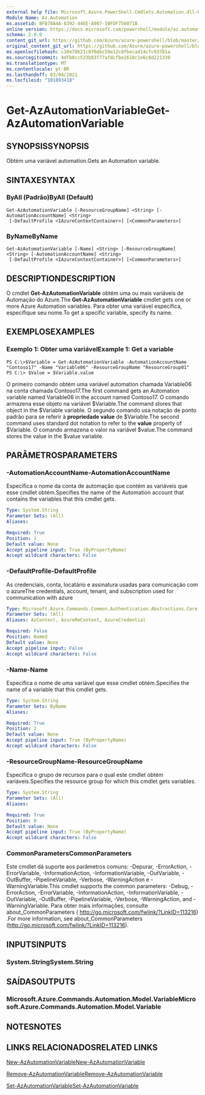```yaml
---
external help file: Microsoft.Azure.PowerShell.Cmdlets.Automation.dll-Help.xml
Module Name: Az.Automation
ms.assetid: 8FB78A4A-8392-44EE-A907-10FDF756071B
online version: https://docs.microsoft.com/powershell/module/az.automation/get-azautomationvariable
schema: 2.0.0
content_git_url: https://github.com/Azure/azure-powershell/blob/master/src/Automation/Automation/help/Get-AzAutomationVariable.md
original_content_git_url: https://github.com/Azure/azure-powershell/blob/master/src/Automation/Automation/help/Get-AzAutomationVariable.md
ms.openlocfilehash: c30e78b21c8f0dbc59e12c0fbecad14cfc93781a
ms.sourcegitcommit: 4dfb0cc533b83f77afdcfbe2618c1e6c8d221330
ms.translationtype: MT
ms.contentlocale: pt-BR
ms.lasthandoff: 03/04/2021
ms.locfileid: "101893418"
---
```

# <span data-ttu-id="2cb34-101">Get-AzAutomationVariable</span><span class="sxs-lookup"><span data-stu-id="2cb34-101">Get-AzAutomationVariable</span></span>

## <span data-ttu-id="2cb34-102">SYNOPSIS</span><span class="sxs-lookup"><span data-stu-id="2cb34-102">SYNOPSIS</span></span>
<span data-ttu-id="2cb34-103">Obtém uma variável automation.</span><span class="sxs-lookup"><span data-stu-id="2cb34-103">Gets an Automation variable.</span></span>

## <span data-ttu-id="2cb34-104">SINTAXE</span><span class="sxs-lookup"><span data-stu-id="2cb34-104">SYNTAX</span></span>

### <span data-ttu-id="2cb34-105">ByAll (Padrão)</span><span class="sxs-lookup"><span data-stu-id="2cb34-105">ByAll (Default)</span></span>
```
Get-AzAutomationVariable [-ResourceGroupName] <String> [-AutomationAccountName] <String>
 [-DefaultProfile <IAzureContextContainer>] [<CommonParameters>]
```

### <span data-ttu-id="2cb34-106">ByName</span><span class="sxs-lookup"><span data-stu-id="2cb34-106">ByName</span></span>
```
Get-AzAutomationVariable [-Name] <String> [-ResourceGroupName] <String> [-AutomationAccountName] <String>
 [-DefaultProfile <IAzureContextContainer>] [<CommonParameters>]
```

## <span data-ttu-id="2cb34-107">DESCRIPTION</span><span class="sxs-lookup"><span data-stu-id="2cb34-107">DESCRIPTION</span></span>
<span data-ttu-id="2cb34-108">O cmdlet **Get-AzAutomationVariable** obtém uma ou mais variáveis de Automação do Azure.</span><span class="sxs-lookup"><span data-stu-id="2cb34-108">The **Get-AzAutomationVariable** cmdlet gets one or more Azure Automation variables.</span></span>
<span data-ttu-id="2cb34-109">Para obter uma variável específica, especifique seu nome.</span><span class="sxs-lookup"><span data-stu-id="2cb34-109">To get a specific variable, specify its name.</span></span>

## <span data-ttu-id="2cb34-110">EXEMPLOS</span><span class="sxs-lookup"><span data-stu-id="2cb34-110">EXAMPLES</span></span>

### <span data-ttu-id="2cb34-111">Exemplo 1: Obter uma variável</span><span class="sxs-lookup"><span data-stu-id="2cb34-111">Example 1: Get a variable</span></span>
```
PS C:\>$Variable = Get-AzAutomationVariable -AutomationAccountName "Contoso17" -Name "Variable06" -ResourceGroupName "ResourceGroup01"
PS C:\> $Value = $Variable.value
```

<span data-ttu-id="2cb34-112">O primeiro comando obtém uma variável automation chamada Variable06 na conta chamada Contoso17.</span><span class="sxs-lookup"><span data-stu-id="2cb34-112">The first command gets an Automation variable named Variable06 in the account named Contoso17.</span></span>
<span data-ttu-id="2cb34-113">O comando armazena esse objeto na variável $Variable.</span><span class="sxs-lookup"><span data-stu-id="2cb34-113">The command stores that object in the $Variable variable.</span></span>
<span data-ttu-id="2cb34-114">O segundo comando usa notação de ponto padrão para se referir à **propriedade value** de $Variable.</span><span class="sxs-lookup"><span data-stu-id="2cb34-114">The second command uses standard dot notation to refer to the **value** property of $Variable.</span></span>
<span data-ttu-id="2cb34-115">O comando armazena o valor na variável $value.</span><span class="sxs-lookup"><span data-stu-id="2cb34-115">The command stores the value in the $value variable.</span></span>

## <span data-ttu-id="2cb34-116">PARÂMETROS</span><span class="sxs-lookup"><span data-stu-id="2cb34-116">PARAMETERS</span></span>

### <span data-ttu-id="2cb34-117">-AutomationAccountName</span><span class="sxs-lookup"><span data-stu-id="2cb34-117">-AutomationAccountName</span></span>
<span data-ttu-id="2cb34-118">Especifica o nome da conta de automação que contém as variáveis que esse cmdlet obtém.</span><span class="sxs-lookup"><span data-stu-id="2cb34-118">Specifies the name of the Automation account that contains the variables that this cmdlet gets.</span></span>

```yaml
Type: System.String
Parameter Sets: (All)
Aliases:

Required: True
Position: 1
Default value: None
Accept pipeline input: True (ByPropertyName)
Accept wildcard characters: False
```

### <span data-ttu-id="2cb34-119">-DefaultProfile</span><span class="sxs-lookup"><span data-stu-id="2cb34-119">-DefaultProfile</span></span>
<span data-ttu-id="2cb34-120">As credenciais, conta, locatário e assinatura usadas para comunicação com o azure</span><span class="sxs-lookup"><span data-stu-id="2cb34-120">The credentials, account, tenant, and subscription used for communication with azure</span></span>

```yaml
Type: Microsoft.Azure.Commands.Common.Authentication.Abstractions.Core.IAzureContextContainer
Parameter Sets: (All)
Aliases: AzContext, AzureRmContext, AzureCredential

Required: False
Position: Named
Default value: None
Accept pipeline input: False
Accept wildcard characters: False
```

### <span data-ttu-id="2cb34-121">-Name</span><span class="sxs-lookup"><span data-stu-id="2cb34-121">-Name</span></span>
<span data-ttu-id="2cb34-122">Especifica o nome de uma variável que esse cmdlet obtém.</span><span class="sxs-lookup"><span data-stu-id="2cb34-122">Specifies the name of a variable that this cmdlet gets.</span></span>

```yaml
Type: System.String
Parameter Sets: ByName
Aliases:

Required: True
Position: 2
Default value: None
Accept pipeline input: True (ByPropertyName)
Accept wildcard characters: False
```

### <span data-ttu-id="2cb34-123">-ResourceGroupName</span><span class="sxs-lookup"><span data-stu-id="2cb34-123">-ResourceGroupName</span></span>
<span data-ttu-id="2cb34-124">Especifica o grupo de recursos para o qual este cmdlet obtém variáveis.</span><span class="sxs-lookup"><span data-stu-id="2cb34-124">Specifies the resource group for which this cmdlet gets variables.</span></span>

```yaml
Type: System.String
Parameter Sets: (All)
Aliases:

Required: True
Position: 0
Default value: None
Accept pipeline input: True (ByPropertyName)
Accept wildcard characters: False
```

### <span data-ttu-id="2cb34-125">CommonParameters</span><span class="sxs-lookup"><span data-stu-id="2cb34-125">CommonParameters</span></span>
<span data-ttu-id="2cb34-126">Este cmdlet dá suporte aos parâmetros comuns: -Depurar, -ErrorAction, -ErrorVariable, -InformationAction, -InformationVariable, -OutVariable, -OutBuffer, -PipelineVariable, -Verbose, -WarningAction e -WarningVariable.</span><span class="sxs-lookup"><span data-stu-id="2cb34-126">This cmdlet supports the common parameters: -Debug, -ErrorAction, -ErrorVariable, -InformationAction, -InformationVariable, -OutVariable, -OutBuffer, -PipelineVariable, -Verbose, -WarningAction, and -WarningVariable.</span></span> <span data-ttu-id="2cb34-127">Para obter mais informações, consulte about_CommonParameters ( http://go.microsoft.com/fwlink/?LinkID=113216) .</span><span class="sxs-lookup"><span data-stu-id="2cb34-127">For more information, see about_CommonParameters (http://go.microsoft.com/fwlink/?LinkID=113216).</span></span>

## <span data-ttu-id="2cb34-128">INPUTS</span><span class="sxs-lookup"><span data-stu-id="2cb34-128">INPUTS</span></span>

### <span data-ttu-id="2cb34-129">System.String</span><span class="sxs-lookup"><span data-stu-id="2cb34-129">System.String</span></span>

## <span data-ttu-id="2cb34-130">SAÍDAS</span><span class="sxs-lookup"><span data-stu-id="2cb34-130">OUTPUTS</span></span>

### <span data-ttu-id="2cb34-131">Microsoft.Azure.Commands.Automation.Model.Variable</span><span class="sxs-lookup"><span data-stu-id="2cb34-131">Microsoft.Azure.Commands.Automation.Model.Variable</span></span>

## <span data-ttu-id="2cb34-132">NOTES</span><span class="sxs-lookup"><span data-stu-id="2cb34-132">NOTES</span></span>

## <span data-ttu-id="2cb34-133">LINKS RELACIONADOS</span><span class="sxs-lookup"><span data-stu-id="2cb34-133">RELATED LINKS</span></span>

[<span data-ttu-id="2cb34-134">New-AzAutomationVariable</span><span class="sxs-lookup"><span data-stu-id="2cb34-134">New-AzAutomationVariable</span></span>](./New-AzAutomationVariable.md)

[<span data-ttu-id="2cb34-135">Remove-AzAutomationVariable</span><span class="sxs-lookup"><span data-stu-id="2cb34-135">Remove-AzAutomationVariable</span></span>](./Remove-AzAutomationVariable.md)

[<span data-ttu-id="2cb34-136">Set-AzAutomationVariable</span><span class="sxs-lookup"><span data-stu-id="2cb34-136">Set-AzAutomationVariable</span></span>](./Set-AzAutomationVariable.md)


